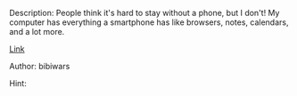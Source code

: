Description:
People think it's hard to stay without a phone, but I don't! My computer has everything a smartphone has like browsers, notes, calendars, and a lot more.

<a href="http://www.mediafire.com/file/1x0ynlrcg3gc0t1/contact_me.zip/file">Link</a>

Author: bibiwars

Hint:
